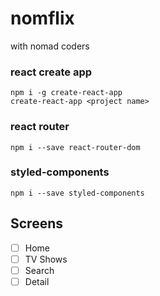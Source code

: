 # nomflix
with nomad coders


### react create app
```
npm i -g create-react-app
create-react-app <project name>
```

### react router
```
npm i --save react-router-dom
```

### styled-components
```
npm i --save styled-components
```

## Screens

- [ ] Home
- [ ] TV Shows
- [ ] Search
- [ ] Detail